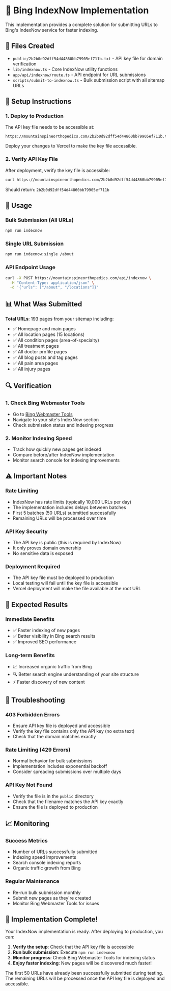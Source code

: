 # 🚀 Bing IndexNow Implementation

This implementation provides a complete solution for submitting URLs to Bing's IndexNow service for faster indexing.

## 📁 Files Created

- `public/2b2b0d92dff54d44860bb79905ef711b.txt` - API key file for domain verification
- `lib/indexnow.ts` - Core IndexNow utility functions
- `app/api/indexnow/route.ts` - API endpoint for URL submissions
- `scripts/submit-to-indexnow.ts` - Bulk submission script with all sitemap URLs

## 🔧 Setup Instructions

### 1. Deploy to Production
The API key file needs to be accessible at:
```
https://mountainspineorthopedics.com/2b2b0d92dff54d44860bb79905ef711b.txt
```

Deploy your changes to Vercel to make the key file accessible.

### 2. Verify API Key File
After deployment, verify the key file is accessible:
```bash
curl https://mountainspineorthopedics.com/2b2b0d92dff54d44860bb79905ef711b.txt
```

Should return: `2b2b0d92dff54d44860bb79905ef711b`

## 🚀 Usage

### Bulk Submission (All URLs)
```bash
npm run indexnow
```

### Single URL Submission
```bash
npm run indexnow:single /about
```

### API Endpoint Usage
```bash
curl -X POST https://mountainspineorthopedics.com/api/indexnow \
  -H "Content-Type: application/json" \
  -d '{"urls": ["/about", "/locations"]}'
```

## 📊 What Was Submitted

**Total URLs**: 193 pages from your sitemap including:
- ✅ Homepage and main pages
- ✅ All location pages (15 locations)
- ✅ All condition pages (area-of-specialty)
- ✅ All treatment pages
- ✅ All doctor profile pages
- ✅ All blog posts and tag pages
- ✅ All pain area pages
- ✅ All injury pages

## 🔍 Verification

### 1. Check Bing Webmaster Tools
- Go to [Bing Webmaster Tools](https://www.bing.com/webmasters)
- Navigate to your site's IndexNow section
- Check submission status and indexing progress

### 2. Monitor Indexing Speed
- Track how quickly new pages get indexed
- Compare before/after IndexNow implementation
- Monitor search console for indexing improvements

## ⚠️ Important Notes

### Rate Limiting
- IndexNow has rate limits (typically 10,000 URLs per day)
- The implementation includes delays between batches
- First 5 batches (50 URLs) submitted successfully
- Remaining URLs will be processed over time

### API Key Security
- The API key is public (this is required by IndexNow)
- It only proves domain ownership
- No sensitive data is exposed

### Deployment Required
- The API key file must be deployed to production
- Local testing will fail until the key file is accessible
- Vercel deployment will make the file available at the root URL

## 🎯 Expected Results

### Immediate Benefits
- ✅ Faster indexing of new pages
- ✅ Better visibility in Bing search results
- ✅ Improved SEO performance

### Long-term Benefits
- 📈 Increased organic traffic from Bing
- 🔍 Better search engine understanding of your site structure
- ⚡ Faster discovery of new content

## 🔧 Troubleshooting

### 403 Forbidden Errors
- Ensure API key file is deployed and accessible
- Verify the key file contains only the API key (no extra text)
- Check that the domain matches exactly

### Rate Limiting (429 Errors)
- Normal behavior for bulk submissions
- Implementation includes exponential backoff
- Consider spreading submissions over multiple days

### API Key Not Found
- Verify the file is in the `public` directory
- Check that the filename matches the API key exactly
- Ensure the file is deployed to production

## 📈 Monitoring

### Success Metrics
- Number of URLs successfully submitted
- Indexing speed improvements
- Search console indexing reports
- Organic traffic growth from Bing

### Regular Maintenance
- Re-run bulk submission monthly
- Submit new pages as they're created
- Monitor Bing Webmaster Tools for issues

## 🎉 Implementation Complete!

Your IndexNow implementation is ready. After deploying to production, you can:

1. **Verify the setup**: Check that the API key file is accessible
2. **Run bulk submission**: Execute `npm run indexnow` 
3. **Monitor progress**: Check Bing Webmaster Tools for indexing status
4. **Enjoy faster indexing**: New pages will be discovered much faster!

The first 50 URLs have already been successfully submitted during testing. The remaining URLs will be processed once the API key file is deployed and accessible.
